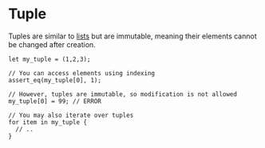 # Tuple

Tuples are similar to [lists](../list.md) but are immutable, meaning their elements cannot be changed after creation.

```ndc
let my_tuple = (1,2,3);

// You can access elements using indexing
assert_eq(my_tuple[0], 1);

// However, tuples are immutable, so modification is not allowed
my_tuple[0] = 99; // ERROR

// You may also iterate over tuples
for item in my_tuple {
  // ..
}
```
